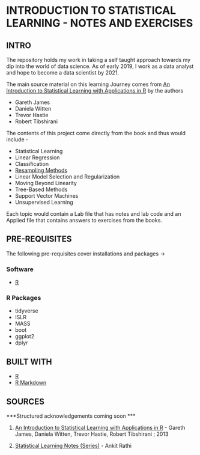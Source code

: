 # INTRODUCTION TO STATISTICAL LEARNING - NOTES AND EXERCISES


## INTRO
The repository holds my work in taking a self taught approach towards my dip into the world of data science. As of early 2019, I work as a data analyst and hope to become a data scientist by 2021.

The main source material on this learning Journey comes from [An Introduction to Statistical Learning with Applications in R] by the authors

* Gareth James
* Daniela Witten
* Trevor Hastie
* Robert Tibshirani

The contents of this project come directly from the book and thus would include -

* Statistical Learning
* Linear Regression
* Classification
* [Resampling Methods](https://github.com/aniruddha-panwar/ISLR/tree/master/Ch05%20-%20Resampling%20Methods)
* Linear Model Selection and Regularization
* Moving Beyond Linearity
* Tree-Based Methods
* Support Vector Machines
* Unsupervised Learning

Each topic would contain a Lab file that has notes and lab code and an Applied file that contains answers to exercises from the books.


## PRE-REQUISITES

The following pre-requisites cover installations and packages ->

### Software
* [R](https://www.r-project.org/)

### R Packages
* tidyverse
* ISLR
* MASS
* boot
* ggplot2
* dplyr


## BUILT WITH

* [R](https://www.r-project.org/)
* [R Markdown](https://rmarkdown.rstudio.com/)


## SOURCES

***Structured acknowledgements coming soon ***

1. [An Introduction to Statistical Learning with Applications in R] - Gareth James, Daniela Witten, Trevor Hastie, Robert Tibshirani ; 2013

2. [Statistical Learning Notes (Series)](https://towardsdatascience.com/statistical-learning-notes-series-c8c218102ae0) - Ankit Rathi


[An Introduction to Statistical Learning with Applications in R]: https://www.springer.com/us/book/9781461471370

